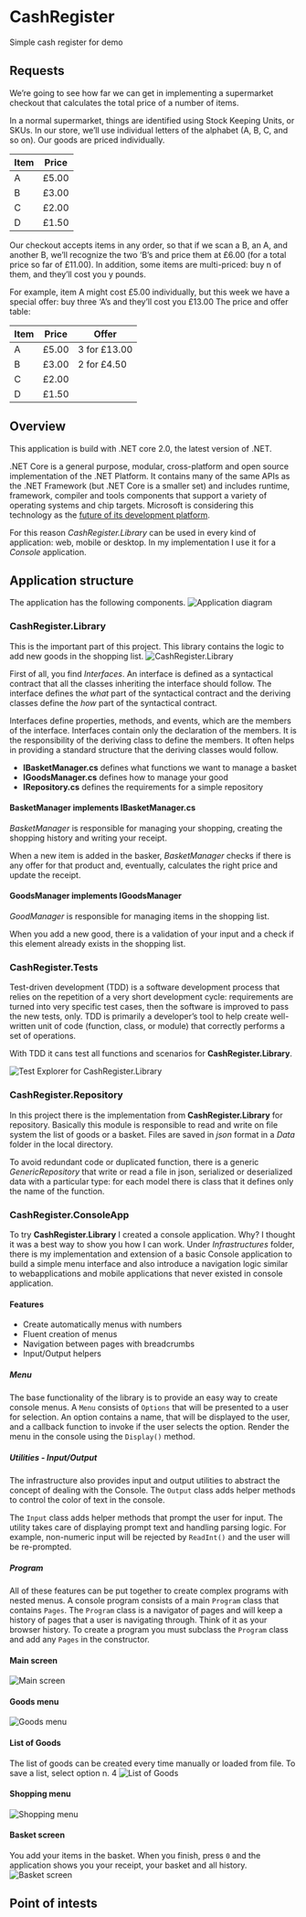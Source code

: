 # CashRegister
Simple cash register for demo

## Requests
We’re going to see how far we can get in implementing a supermarket checkout that calculates the total price of a number of items.  

In a normal supermarket, things are identified using Stock Keeping Units, or SKUs. In our store, we’ll use individual letters of the alphabet (A, B, C, and so on). Our goods are priced individually. 

| Item  | Price  |
| ----- | ------ |
| A     | £5.00  |
| B     | £3.00  |
| C     | £2.00  |
| D     | £1.50  |

Our checkout accepts items in any order, so that if we scan a B, an A, and another B, we’ll recognize the two ‘B’s and price them at £6.00 (for a total price so far of £11.00). 
In addition, some items are multi-priced: buy n of them, and they’ll cost you y pounds.

For example, item A might cost £5.00 individually, but this week we have a special offer: buy three ‘A’s and they’ll cost you £13.00 
The price and offer table:

| Item  | Price  | Offer        |
| ----- | ------ | ------------ |
| A     | £5.00  | 3 for £13.00 |
| B     | £3.00  | 2 for £4.50  |
| C     | £2.00  |              |
| D     | £1.50  |              |

## Overview
This application is build with .NET core 2.0, the latest version of .NET. 

.NET Core is a general purpose, modular, cross-platform and open source implementation of the .NET Platform. It contains many of the same APIs as the .NET Framework (but .NET Core is a smaller set) and includes runtime, framework, compiler and tools components that support a variety of operating systems and chip targets. Microsoft is considering this technology as the [future of its development platform](https://blogs.msdn.microsoft.com/dotnet/2014/11/12/net-core-is-open-source/).

For this reason _CashRegister.Library_ can be used in every kind of application: web, mobile or desktop. In my implementation I use it for a _Console_ application.

## Application structure
The application has the following components.
![Application diagram](https://github.com/erossini/CashRegister/blob/master/Screenshot/Diagram.PNG)

### CashRegister.Library
This is the important part of this project. This library contains the logic to add new goods in the shopping list. 
![CashRegister.Library](https://github.com/erossini/CashRegister/blob/master/Screenshot/CashRegister.Library.Overview.PNG)

First of all, you find _Interfaces_. An interface is defined as a syntactical contract that all the classes inheriting the interface should follow. The interface defines the _what_ part of the syntactical contract and the deriving classes define the _how_ part of the syntactical contract.

Interfaces define properties, methods, and events, which are the members of the interface. Interfaces contain only the declaration of the members. It is the responsibility of the deriving class to define the members. It often helps in providing a standard structure that the deriving classes would follow.

- **IBasketManager.cs** defines what functions we want to manage a basket
- **IGoodsManager.cs** defines how to manage your good
- **IRepository.cs** defines the requirements for a simple repository

#### BasketManager implements IBasketManager.cs
_BasketManager_ is responsible for managing your shopping, creating the shopping history and writing your receipt. 

When a new item is added in the basker, _BasketManager_ checks if there is any offer for that product and, eventually, calculates the right price and update the receipt.

#### GoodsManager implements IGoodsManager
_GoodManager_ is responsible for managing items in the shopping list. 

When you add a new good, there is a validation of your input and a check if this element already exists in the shopping list.

### CashRegister.Tests
Test-driven development (TDD) is a software development process that relies on the repetition of a very short development cycle: requirements are turned into very specific test cases, then the software is improved to pass the new tests, only. TDD is primarily a developer’s tool to help create well-written unit of code (function, class, or module) that correctly performs a set of operations.

With TDD it cans test all functions and scenarios for **CashRegister.Library**. 

![Test Explorer for CashRegister.Library](https://github.com/erossini/CashRegister/blob/master/Screenshot/TestExplorer.PNG)

### CashRegister.Repository
In this project there is the implementation from **CashRegister.Library** for repository. Basically this module is responsible to read and write on file system the list of goods or a basket. Files are saved in _json_ format in a _Data_ folder in the local directory.

To avoid redundant code or duplicated function, there is a generic _GenericRepository<T>_ that write or read a file in json, serialized or deserialized data with a particular type: for each model there is class that it defines only the name of the function.

### CashRegister.ConsoleApp
To try **CashRegister.Library** I created a console application. Why? I thought it was a best way to show you how I can work. Under _Infrastructures_ folder, there is my implementation and extension of a basic Console application to build a simple menu interface and also introduce a navigation logic similar to webapplications and mobile applications that never existed in console application.

#### Features
- Create automatically menus with numbers
- Fluent creation of menus
- Navigation between pages with breadcrumbs
- Input/Output helpers

##### Menu
The base functionality of the library is to provide an easy way to create console menus. A `Menu` consists of `Options` that will be presented to a user for selection. An option contains a name, that will be displayed to the user, and a callback function to invoke if the user selects the option. Render the menu in the console using the `Display()` method.

##### Utilities - Input/Output
The infrastructure also provides input and output utilities to abstract the concept of dealing with the Console. The `Output` class adds helper methods to control the color of text in the console.

The `Input` class adds helper methods that prompt the user for input. The utility takes care of displaying prompt text and handling parsing logic. For example, non-numeric input will be rejected by `ReadInt()` and the user will be re-prompted.

##### Program
All of these features can be put together to create complex programs with nested menus. A console program consists of a main `Program` class that contains `Pages`. The `Program` class is a navigator of pages and will keep a history of pages that a user is navigating through. Think of it as your browser history. To create a program you must subclass the `Program` class and add any `Pages` in the constructor.

#### Main screen
![Main screen](https://github.com/erossini/CashRegister/blob/master/Screenshot/CashRegister1.PNG)

#### Goods menu
![Goods menu](https://github.com/erossini/CashRegister/blob/master/Screenshot/CashRegister2.PNG)

#### List of Goods
The list of goods can be created every time manually or loaded from file. To save a list, select option n. 4
![List of Goods](https://github.com/erossini/CashRegister/blob/master/Screenshot/CashRegister3.PNG)

#### Shopping menu
![Shopping menu](https://github.com/erossini/CashRegister/blob/master/Screenshot/CashRegister4.PNG)

#### Basket screen
You add your items in the basket. When you finish, press `0` and the application shows you your receipt, your basket and all history.
![Basket screen](https://github.com/erossini/CashRegister/blob/master/Screenshot/CashRegister5.PNG)

## Point of intests
